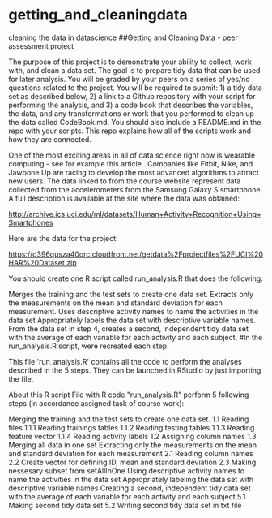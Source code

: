 # getting_and_cleaningdata
cleaning the data in datascience
##Getting and Cleaning Data - peer assessment project

The purpose of this project is to demonstrate your ability to collect, work with, and clean a data set. The goal is to prepare tidy data that can be used for later analysis. You will be graded by your peers on a series of yes/no questions related to the project. You will be required to submit: 1) a tidy data set as described below, 2) a link to a Github repository with your script for performing the analysis, and 3) a code book that describes the variables, the data, and any transformations or work that you performed to clean up the data called CodeBook.md. You should also include a README.md in the repo with your scripts. This repo explains how all of the scripts work and how they are connected.

One of the most exciting areas in all of data science right now is wearable computing - see for example this article . Companies like Fitbit, Nike, and Jawbone Up are racing to develop the most advanced algorithms to attract new users. The data linked to from the course website represent data collected from the accelerometers from the Samsung Galaxy S smartphone. A full description is available at the site where the data was obtained:

http://archive.ics.uci.edu/ml/datasets/Human+Activity+Recognition+Using+Smartphones

Here are the data for the project:

https://d396qusza40orc.cloudfront.net/getdata%2Fprojectfiles%2FUCI%20HAR%20Dataset.zip

You should create one R script called run_analysis.R that does the following.

Merges the training and the test sets to create one data set. Extracts only the measurements on the mean and standard deviation for each measurement. Uses descriptive activity names to name the activities in the data set Appropriately labels the data set with descriptive variable names. From the data set in step 4, creates a second, independent tidy data set with the average of each variable for each activity and each subject. #In the run_analysis.R script, were recreated each step.

This file 'run_analysis.R' contains all the code to perform the analyses described in the 5 steps. They can be launched in RStudio by just importing the file.

About this R script File with R code "run_analysis.R" perform 5 following steps (in accordance assigned task of course work):

Merging the training and the test sets to create one data set. 1.1 Reading files 1.1.1 Reading trainings tables 1.1.2 Reading testing tables 1.1.3 Reading feature vector 1.1.4 Reading activity labels 1.2 Assigning column names 1.3 Merging all data in one set Extracting only the measurements on the mean and standard deviation for each measurement 2.1 Reading column names 2.2 Create vector for defining ID, mean and standard deviation 2.3 Making nessesary subset from setAllInOne Using descriptive activity names to name the activities in the data set Appropriately labeling the data set with descriptive variable names Creating a second, independent tidy data set with the average of each variable for each activity and each subject 5.1 Making second tidy data set 5.2 Writing second tidy data set in txt file

